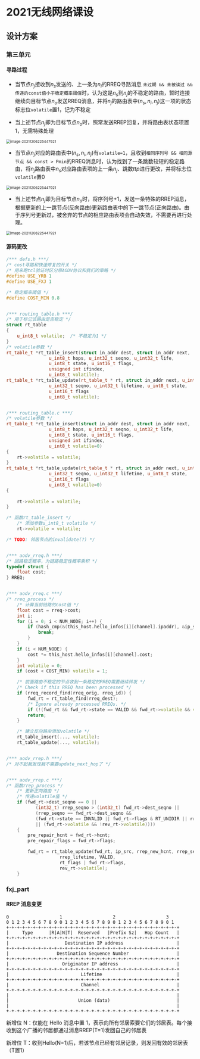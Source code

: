 # 2021无线网络课设

## 设计方案

### 第三单元

#### 寻路过程

- 当节点$n_j$接收到$n_s$发送的、上一条为$n_i$的RREQ寻路消息 `未过期 && 未被读过 && 传递的const值小于稳定概率阈值`时，认为这是$n_s$到$n_j$的不稳定的路由，暂时连接继续向目标节点$n_o$发送RREQ消息，并将$n_j$的路由表中$(n_s, n_i, n_j)$这一项的状态标志位`volatile`置1，记为不稳定

- 当上述节点$n_j$即为目标节点$n_o$时，照常发送RREP回复，并将路由表状态项置1，无需特殊处理

<img src="https://s2.loli.net/2021/12/06/XxDnI4NeFGE7Kbl.png" alt="image-20211206225447921" style="zoom: 67%;" />

- 当节点$n_j$对应的路由表中$(n_s, n_i, n_j)$有`volatile=1`，且收到`相同序列号 && 相同源节点 && const > Pmin`的RREQ消息时，认为找到了一条跳数较短的稳定路由，将$n_j$路由表中$n_s$对应路由表项的上一条$n_j$、跳数$ttp$进行更改，并将标志位`volatile`置0

<img src="https://s2.loli.net/2021/12/06/mXb5skH7v24VjiR.png" alt="image-20211206225447921" style="zoom: 67%;" />

- 当上述节点$n_j$即为目标节点$n_o$时，将序列号+1，发送一条特殊的RREP消息，根据更新的上一跳节点(反向路由)更新路由表中的下一跳节点(正向路由)。由于序列号更新过，被舍弃的节点的相应路由表项会自动失效，不需要再进行处理。

<img src="https://s2.loli.net/2021/12/06/chJKaqg6A4YLMWb.png" alt="image-20211206225447921" style="zoom: 67%;" />

#### 源码更改

```c++
/*** defs.h ***/
/* cost寻路和快速修复的开关 */
/* 用来跑tcl验证时区分原AODV协议和我们的策略 */
#define USE_YRB 1
#define USE_FXJ 1

/* 稳定概率阈值 */
#define COST_MIN 0.8


/*** routing_table.h ***/
/* 用于标记该路由是否稳定 */
struct rt_table
{
    u_int8_t volatile;  /* 不稳定为1 */
}
/* volatile参数 */
rt_table_t *rt_table_insert(struct in_addr dest, struct in_addr next,
			    u_int8_t hops, u_int32_t seqno, u_int32_t life,
			    u_int8_t state, u_int16_t flags,
			    unsigned int ifindex,
                u_int8_t volatile);
rt_table_t *rt_table_update(rt_table_t * rt, struct in_addr next, u_int8_t hops,
			    u_int32_t seqno, u_int32_t lifetime, u_int8_t state,
			    u_int16_t flags
                u_int8_t volatile);


/*** routing_table.c ***/
/* volatile参数 */
rt_table_t *rt_table_insert(struct in_addr dest, struct in_addr next,
			    u_int8_t hops, u_int32_t seqno, u_int32_t life,
			    u_int8_t state, u_int16_t flags,
			    unsigned int ifindex,
                u_int8_t volatile=0)
{
    rt->volatile = volatile;
}
rt_table_t *rt_table_update(rt_table_t * rt, struct in_addr next, u_int8_t hops,
			    u_int32_t seqno, u_int32_t lifetime, u_int8_t state,
			    u_int16_t flags
                u_int8_t volatile=0)
{
    
	rt->volatile = volatile;
}

/* 函数rt_table_insert */
    /* 添加参数u_int8_t volatile */
	rt->volatile = volatile;

/* TODO: 邻居节点的invalidate(?) */


/*** aodv_rreq.h ***/
/* 回路稳定概率，为链路稳定性概率乘积 */
typedef struct {
    float cost;
} RREQ;


/*** aodv_rreq.c ***/
/* rreq_process */
    /* 计算当前链路的cost值 */
    float cost = rreq->cost; 
    int i;
    for (i = 0; i < NUM_NODE; i++) {
        if (hash_cmp(&(this_host.hello_infos[i][channel].ipaddr), &ip_src)) {
            break;
        }
    }
    if (i < NUM_NODE) {
        cost *= this_host.hello_infos[i][channel].cost;
    }
	int volatile = 0;
	if (cost < COST_MIN) volatile = 1;

    /* 前面路由不稳定的节点收到一条稳定的RREQ需要继续转发 */
    /* Check if this RREQ has been processed */
    if (rreq_record_find(rreq_orig, rreq_id)) {
        fwd_rt = rt_table_find(rreq_dest);
        /* Ignore already processed RREQs. */
        if (!(fwd_rt && fwd_rt->state == VALID && fwd_rt->volatile && volatile))
        return;
    }

	/* 建立反向路由添加volatile */
	rt_table_insert(..., volatile);
	rt_table_update(..., volatile);


/*** aodv_rrep.h ***/
/* 对不起我发现我不需要update_next_hop了 */


/*** aodv_rrep.c ***/
/* 函数rrep_process */
    /* 更新正向路由 */
    /* 传递volatile值 */
	if (fwd_rt->dest_seqno == 0 ||
	       (int32_t) rrep_seqno > (int32_t) fwd_rt->dest_seqno ||
		   (rrep_seqno == fwd_rt->dest_seqno &&
		   (fwd_rt->state == INVALID || fwd_rt->flags & RT_UNIDIR || rrep_new_hcnt < fwd_rt->hcnt
		   || (fwd_rt->volatile && !rev_rt->volatile)))) 
	{
		pre_repair_hcnt = fwd_rt->hcnt;
		pre_repair_flags = fwd_rt->flags;

		fwd_rt = rt_table_update(fwd_rt, ip_src, rrep_new_hcnt, rrep_seqno,
					rrep_lifetime, VALID,
					rt_flags | fwd_rt->flags,
					rev_rt->volatile); 
    } 
```


### fxj_part
#### RREP 消息变更
    0                   1                   2                   3
    0 1 2 3 4 5 6 7 8 9 0 1 2 3 4 5 6 7 8 9 0 1 2 3 4 5 6 7 8 9 0 1
    +-+-+-+-+-+-+-+-+-+-+-+-+-+-+-+-+-+-+-+-+-+-+-+-+-+-+-+-+-+-+-+-+
    |     Type      |R|A|N|T|  Reserved   |Prefix Sz|   Hop Count   |
    +-+-+-+-+-+-+-+-+-+-+-+-+-+-+-+-+-+-+-+-+-+-+-+-+-+-+-+-+-+-+-+-+
    |                     Destination IP address                    |
    +-+-+-+-+-+-+-+-+-+-+-+-+-+-+-+-+-+-+-+-+-+-+-+-+-+-+-+-+-+-+-+-+
    |                  Destination Sequence Number                  |
    +-+-+-+-+-+-+-+-+-+-+-+-+-+-+-+-+-+-+-+-+-+-+-+-+-+-+-+-+-+-+-+-+
    |                    Originator IP address                      |
    +-+-+-+-+-+-+-+-+-+-+-+-+-+-+-+-+-+-+-+-+-+-+-+-+-+-+-+-+-+-+-+-+
    |                           Lifetime                            |
    +-+-+-+-+-+-+-+-+-+-+-+-+-+-+-+-+-+-+-+-+-+-+-+-+-+-+-+-+-+-+-+-+
    |                           Channel                             |
    +-+-+-+-+-+-+-+-+-+-+-+-+-+-+-+-+-+-+-+-+-+-+-+-+-+-+-+-+-+-+-+-+
    |                                                               |
    |                          Union (data)               			|
    |                                                               |
    +-+-+-+-+-+-+-+-+-+-+-+-+-+-+-+-+-+-+-+-+-+-+-+-+-+-+-+-+-+-+-+-+
   
   新增位 N：仅能在 Hello 消息中置 1，表示向所有邻居索要它们的邻居表。每个接收到这个广播的邻居都通过消息RREP(T=1)发回自己的邻居表
   
   新增位 T：收到Hello(N=1)后，若该节点已经有邻居记录，则发回有效的邻居表（T置1）


